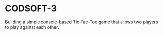 # CODSOFT-3

Building a simple console-based Tic-Tac-Toe game that allows two players to play against each other.
